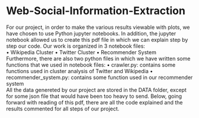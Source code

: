 # Web-Social-Information-Extraction

For our project, in order to make the various results viewable with plots, we have chosen to use
Python jupyter notebooks. In addition, the jupyter notebook allowed us to create this pdf file in
which we can explain step by step our code. Our work is organized in 3 notebook files:
<br>
• Wikipedia Cluster
• Twitter Cluster
• Recommender System
<br>
Furthermore, there are also two python files in which we have written some functions that we
used in notebook files:
• crawler.py: contains some functions used in cluster analysis of Twitter and Wikipedia
• recommender_system.py: contains some function used in our recommender system
<br>
All the data genereted by our project are stored in the DATA folder, except for some json file
that would have been too heavy to send.
Below, going forward with reading of this pdf, there are all the code explained and the results
commented for all steps of our project.
